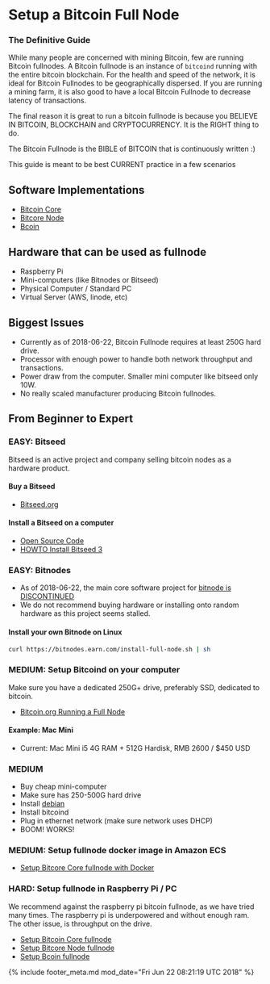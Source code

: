 # Setup a Bitcoin Full Node 
### The Definitive Guide

While many people are concerned with mining Bitcoin, few are running Bitcoin fullnodes. A Bitcoin fullnode is an instance of `bitcoind` running with the
entire bitcoin blockchain. For the health and speed of the network, it is
ideal for Bitcoin Fullnodes to be geographically dispersed. If you are running
a mining farm, it is also good to have a local Bitcoin Fullnode to decrease
latency of transactions.

The final reason it is great to run a bitcoin fullnode is because you
BELIEVE IN BITCOIN, BLOCKCHAIN and CRYPTOCURRENCY. It is the RIGHT thing to do.

The Bitcoin Fullnode is the BIBLE of BITCOIN that is continuously written :)

This guide is meant to be best CURRENT practice in a few scenarios

## Software Implementations
- [Bitcoin Core](https://github.com/bitcoin/bitcoin)
- [Bitcore Node](https://github.com/bitpay/bitcore-node)
- [Bcoin](https://github.com/bcoin-org/bcoin)

## Hardware that can be used as fullnode
- Raspberry Pi
- Mini-computers (like Bitnodes or Bitseed)
- Physical Computer / Standard PC
- Virtual Server (AWS, linode, etc)

## Biggest Issues

- Currently as of 2018-06-22, Bitcoin Fullnode requires at least 250G hard drive.
- Processor with enough power to handle both network throughput and transactions.
- Power draw from the computer. Smaller mini computer like bitseed only 10W.
- No really scaled manufacturer producing Bitcoin fullnodes.

## From Beginner to Expert

### EASY: Bitseed

Bitseed is an active project and company selling bitcoin nodes as a
hardware product.

#### Buy a Bitseed

- [Bitseed.org](https://bitseed.org)

#### Install a Bitseed on a computer

- [Open Source Code](https://github.com/bitseed-org/bitcoin-box)
- [HOWTO Install Bitseed 3](https://github.com/bitseed-org/bitcoin-box)

### EASY: Bitnodes
- As of 2018-06-22, the main core software project for [bitnode is 
DISCONTINUED](https://github.com/ayeowch/bitnodes-hardware)
- We do not recommend buying hardware or installing onto random hardware
as this project seems stalled.

#### Install your own Bitnode on Linux

```bash
curl https://bitnodes.earn.com/install-full-node.sh | sh
```

### MEDIUM: Setup Bitcoind on your computer

Make sure you have a dedicated 250G+ drive, preferably SSD, dedicated to bitcoin.

- [Bitcoin.org Running a Full Node](https://bitcoin.org/en/full-node)

#### Example: Mac Mini

- Current: Mac Mini i5 4G RAM + 512G Hardisk, RMB 2600 / $450 USD

### MEDIUM

- Buy cheap mini-computer
- Make sure has 250-500G hard drive
- Install [debian](https://debian.org)
- Install bitcoind
- Plug in ethernet network (make sure network uses DHCP)
- BOOM! WORKS!


### MEDIUM: Setup fullnode docker image in Amazon ECS
- [Setup Bitcore Core fullnode with Docker](https://github.com/ruimarinho/docker-bitcoin-core)

### HARD: Setup fullnode in Raspberry Pi / PC

We recommend against the raspberry pi bitcoin fullnode, as we have tried many
times. The raspberry pi is underpowered and without enough ram. The other issue,
is throughput on the drive. 

- [Setup Bitcoin Core fullnode](https://bitcoin.org/en/full-node)
- [Setup Bitcore Node fullnode](https://bitcore.io/guides/full-node)
- [Setup Bcoin fullnode](http://bcoin.io/guides/vps-setup.html)





[//]: <> (@rejon I don't know better way show page modified, so in vim:)
[//]: <> (:r! date -u)
{% include footer_meta.md mod_date="Fri Jun 22 08:21:19 UTC 2018" %}
